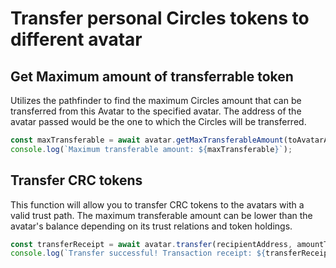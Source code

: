 # Transfer personal Circles tokens to different avatar

## Get Maximum amount of transferrable token

Utilizes the pathfinder to find the maximum Circles amount that can be transferred from this Avatar to the specified avatar. The address of the avatar passed would be the one to which the Circles will be transferred.

```typescript
const maxTransferable = await avatar.getMaxTransferableAmount(toAvatarAddress)
console.log(`Maximum transferable amount: ${maxTransferable}`);
```



## Transfer CRC tokens

This function will allow you to transfer CRC tokens to the avatars with a valid trust path. The maximum transferable amount can be lower than the avatar's balance depending on its trust relations and token holdings.

```typescript
const transferReceipt = await avatar.transfer(recipientAddress, amountToTransfer);
console.log(`Transfer successful! Transaction receipt: ${transferReceipt}`);
```

